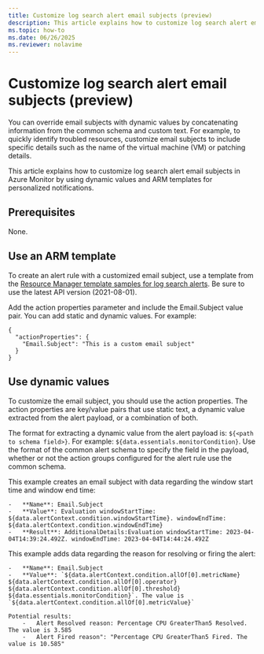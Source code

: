 ```yaml
---
title: Customize log search alert email subjects (preview)
description: This article explains how to customize log search alert email subjects in Azure Monitor by using dynamic values and ARM templates for personalized notifications.
ms.topic: how-to
ms.date: 06/26/2025
ms.reviewer: nolavime
---
```


# Customize log search alert email subjects (preview)

You can override email subjects with dynamic values by concatenating information from the common schema and custom text. For example, to quickly identify troubled resources, customize email subjects to include specific details such as the name of the virtual machine (VM) or patching details.

This article explains how to customize log search alert email subjects in Azure Monitor by using dynamic values and ARM templates for personalized notifications.

## Prerequisites
None.

## Use an ARM template

To create an alert rule with a customized email subject, use a template from the [Resource Manager template samples for log search alerts](resource-manager-alerts-log.md). Be sure to use the latest API version (2021-08-01).

Add the action properties parameter and include the Email.Subject value pair. You can add static and dynamic values. For example:

```
{
  "actionProperties": {
    "Email.Subject": "This is a custom email subject"
  }
}
```

## Use dynamic values

To customize the email subject, you should use the action properties. The action properties are key/value pairs that use static text, a dynamic value extracted from the alert payload, or a combination of both. 

The format for extracting a dynamic value from the alert payload is: `${<path to schema field>}`. For example: `${data.essentials.monitorCondition}`. Use the format of the common alert schema to specify the field in the payload, whether or not the action groups configured for the alert rule use the common schema.

This example creates an email subject with data regarding the window start time and window end time:

    -	**Name**: Email.Subject
    -	**Value**: Evaluation windowStartTime: ${data.alertContext.condition.windowStartTime}. windowEndTime: ${data.alertContext.condition.windowEndTime}
    -	**Result**: AdditionalDetails:Evaluation windowStartTime: 2023-04-04T14:39:24.492Z. windowEndTime: 2023-04-04T14:44:24.492Z

This example adds data regarding the reason for resolving or firing the alert:
    
    -	**Name**: Email.Subject
    -	**Value**: `${data.alertContext.condition.allOf[0].metricName} ${data.alertContext.condition.allOf[0].operator} ${data.alertContext.condition.allOf[0].threshold} ${data.essentials.monitorCondition}`. The value is `${data.alertContext.condition.allOf[0].metricValue}`
    
    Potential results:
        -	Alert Resolved reason: Percentage CPU GreaterThan5 Resolved. The value is 3.585
        -	Alert Fired reason": "Percentage CPU GreaterThan5 Fired. The value is 10.585"
